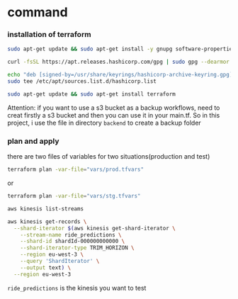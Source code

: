 # command

### installation of terraform
```bash
sudo apt-get update && sudo apt-get install -y gnupg software-properties-common curl
```

```bash
curl -fsSL https://apt.releases.hashicorp.com/gpg | sudo gpg --dearmor -o /usr/share/keyrings/hashicorp-archive-keyring.gpg

```
```bash
echo "deb [signed-by=/usr/share/keyrings/hashicorp-archive-keyring.gpg] https://apt.releases.hashicorp.com $(lsb_release -cs) main" | \
sudo tee /etc/apt/sources.list.d/hashicorp.list
```

```bash
sudo apt-get update && sudo apt-get install terraform

```

Attention: if you want to use a s3 bucket as a backup workflows, need to creat firstly a s3 bucket and then you can use it in your main.tf.
So in this project, i use the file in directory `backend` to create a backup folder

### plan and apply
there are two files of variables for two situations(production and test)
```bash
terraform plan -var-file="vars/prod.tfvars"
```
or

```bash
terraform plan -var-file="vars/stg.tfvars"
```

```bash
aws kinesis list-streams
```

```bash
aws kinesis get-records \
  --shard-iterator $(aws kinesis get-shard-iterator \
    --stream-name ride_predictions \
    --shard-id shardId-000000000000 \
    --shard-iterator-type TRIM_HORIZON \
    --region eu-west-3 \
    --query 'ShardIterator' \
    --output text) \
  --region eu-west-3
```

`ride_predictions` is the kinesis you want to test
